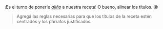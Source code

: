 ¡Es el turno de ponerle _[aliño](https://es.wikipedia.org/wiki/Ali%C3%B1o)_ a nuestra receta! O bueno, alinear los títulos. :stuck_out_tongue_closed_eyes:

> Agregá las reglas necesarias para que los títulos de la receta estén centrados y los párrafos justificados.
